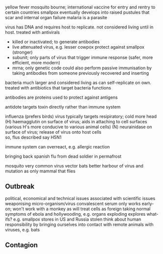 <!-- SPDX-License-Identifier: zlib-acknowledgement -->

yellow fever mosquito bourne; international vaccine for entry and rentry to certain countries
smallpox eventually develops into raised pustules that scar and internal organ failure
malaria is a parasite

virus has DNA and requires host to replicate. not considered living until in host. treated with antivirals
- killed or inactivated; to generate antibodies
- live attenuated virus, e.g. lesser cowpox protect against smallpox (stronger)
- subunit; only parts of virus that trigger immune response (safer, more efficient, more modern)
- mrna; only genetic code
could also perform passive immunisation by taking antibodies from someone previously recovered and inserting 

bacteria much larger and considered living as can self-replicate on own. treated with antibiotics that target bacteria functions

antibodies are proteins used to protect against antigens

antidote targets toxin directly rather than immune system

influenza (prefers birds) virus typically targets resipiratory; cold more head
(H) haemagglutin on surface of virus; aids in attaching to cell surfaces (various H's more conducive to various animal cells)
(N) neurainidase on surface of virus; release of virus onto host cells  
so, flus described say H5N1

immune system can overreact, e.g. allergic reaction

bringing back spanish flu from dead soldier in permafrost

mosquito very common virus vector 
bats better harbour of virus and mutation as only mammal that flies

## Outbreak
political, economical and technical issues associated with scientific issues
weaponising micro-organism/virus
convalescent serum only works early-on; won't work with a monkey as will treat cells as foreign
taking normal symptoms of ebola and hollywooding, e.g. organs exploding
explores what-ifs? e.g. smallpox stores in US and Russia stolen
think about human responsibility by bringing ourselves into contact with remote animals with viruses, e.g. bats

## Contagion
